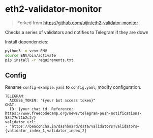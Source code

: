 # eth2-validator-monitor
> Forked from https://github.com/uijin/eth2-validator-monitor

Checks a series of validators and notifies to Telegram if they are down

Install dependencies:
```bash
python3 -m venv ENV
source ENV/bin/activate
pip install -r requirements.txt
```

## Config
Rename `config-example.yaml` to `config.yaml`, modify configuration.
```
TELEGRAM:
  ACCESS_TOKEN: "{your bot access token}"
CHAT:
  ID: {your chat id. Reference: https://www.freecodecamp.org/news/telegram-push-notifications-58477e71b2c2/}
validator_url:
- "https://beaconcha.in/dashboard/data/validators?validators={validator_index_1,validator_index_2}
```
